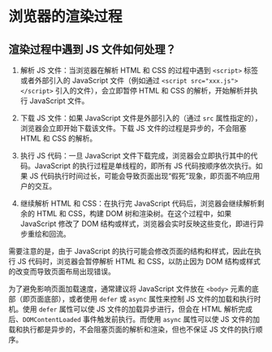 # 浏览器的渲染过程

## 渲染过程中遇到 JS 文件如何处理？

1. 解析 JS 文件：当浏览器在解析 HTML 和 CSS 的过程中遇到 `<script>` 标签或者外部引入的 JavaScript 文件（例如通过 `<script src="xxx.js"></script>` 引入的文件），会立即暂停 HTML 和 CSS 的解析，开始解析并执行 JavaScript 文件。

2. 下载 JS 文件：如果 JavaScript 文件是外部引入的（通过 `src` 属性指定的），浏览器会立即开始下载该文件。下载 JS 文件的过程是异步的，不会阻塞 HTML 和 CSS 的解析。

3. 执行 JS 代码：一旦 JavaScript 文件下载完成，浏览器会立即执行其中的代码。JavaScript 的执行过程是单线程的，即所有 JS 代码按顺序依次执行。如果 JS 代码执行时间过长，可能会导致页面出现“假死”现象，即页面不响应用户的交互。

4. 继续解析 HTML 和 CSS：在执行完 JavaScript 代码后，浏览器会继续解析剩余的 HTML 和 CSS，构建 DOM 树和渲染树。在这个过程中，如果 JavaScript 修改了 DOM 结构或样式，浏览器会实时反映这些变化，即进行异步重绘和回流。

需要注意的是，由于 JavaScript 的执行可能会修改页面的结构和样式，因此在执行 JS 代码时，浏览器会暂停解析 HTML 和 CSS，以防止因为 DOM 结构或样式的改变而导致页面布局出现错误。

为了避免影响页面加载速度，通常建议将 JavaScript 文件放在 `<body>` 元素的底部（即页面底部），或者使用 `defer` 或 `async` 属性来控制 JS 文件的加载和执行时机。使用 `defer` 属性可以使 JS 文件的加载异步进行，但会在 HTML 解析完成后、`DOMContentLoaded` 事件触发前执行。而使用 `async` 属性可以使 JS 文件的加载和执行都是异步的，不会阻塞页面的解析和渲染，但也不保证 JS 文件的执行顺序。
